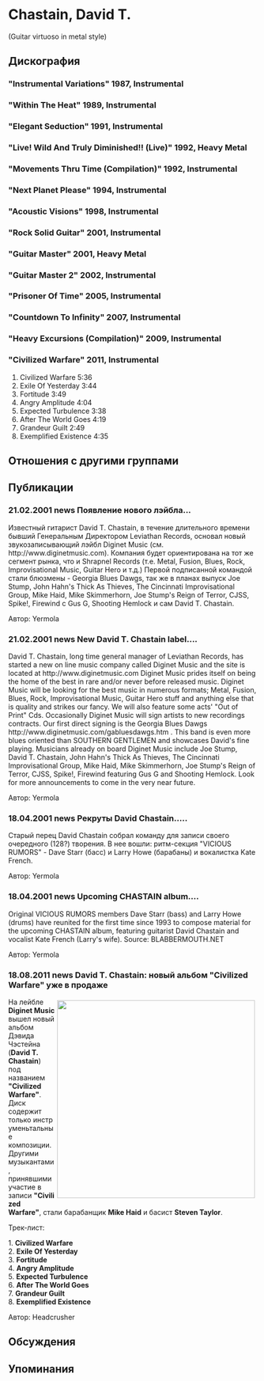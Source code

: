 # Chastain, David T.

(Guitar virtuoso in metal style)

## Дискография

### "Instrumental Variations" 1987, Instrumental



### "Within The Heat" 1989, Instrumental



### "Elegant Seduction" 1991, Instrumental



### "Live! Wild And Truly Diminished!! (Live)" 1992, Heavy Metal



### "Movements Thru Time (Compilation)" 1992, Instrumental



### "Next Planet Please" 1994, Instrumental



### "Acoustic Visions" 1998, Instrumental



### "Rock Solid Guitar" 2001, Instrumental



### "Guitar Master" 2001, Heavy Metal



### "Guitar Master 2" 2002, Instrumental



### "Prisoner Of Time" 2005, Instrumental



### "Countdown To Infinity" 2007, Instrumental



### "Heavy Excursions (Compilation)" 2009, Instrumental



### "Civilized Warfare" 2011, Instrumental

1. Civilized Warfare 5:36
2. Exile Of Yesterday 3:44
3. Fortitude 3:49
4. Angry Amplitude 4:04 
5. Expected Turbulence 3:38 
6. After The World Goes 4:19 
7. Grandeur Guilt 2:49
8. Exemplified Existence 4:35



## Отношения с другими группами


## Публикации

### 21.02.2001 news Появление нового лэйбла...

<p>Известный гитарист David T. Chastain, в течение длительного времени бывший Генеральным Директором Leviathan Records, основал новый звукозаписывающий лэйбл Diginet Music (см. http://www.diginetmusic.com). Компания будет ориентирована на тот же сегмент рынка, что и Shrapnel Records (т.е. Metal, Fusion, Blues, Rock, Improvisational Music, Guitar Hero и т.д.) Первой подписанной командой стали блюзмены - Georgia Blues Dawgs, так же в планах выпуск Joe Stump, John Hahn's Thick As Thieves, The Cincinnati Improvisational Group, Mike Haid, Mike Skimmerhorn, Joe Stump's Reign of Terror, CJSS, Spike!, Firewind с Gus G, Shooting Hemlock и сам David T. Chastain.</p>

Автор: Yermola

### 21.02.2001 news New David T. Chastain label....

<p>David T. Chastain, long time general manager of Leviathan Records, has started a new on line music company called Diginet Music and the site is located at http://www.diginetmusic.com Diginet Music prides itself on being the home of the best in rare and/or never before released music. Diginet Music will be looking for the best music in numerous formats; Metal, Fusion, Blues, Rock, Improvisational Music, Guitar Hero stuff and anything else that is quality and strikes our fancy. We will also feature some acts' "Out of Print" Cds. Occasionally Diginet Music will sign artists to new recordings contracts. Our first direct signing is the Georgia Blues Dawgs http://www.diginetmusic.com/gabluesdawgs.htm . This band is even more blues oriented than SOUTHERN GENTLEMEN and showcases David's fine playing. Musicians already on board Diginet Music include Joe Stump, David T. Chastain, John Hahn's Thick As Thieves, The Cincinnati Improvisational Group, Mike Haid, Mike Skimmerhorn, Joe Stump's Reign of Terror, CJSS, Spike!, Firewind featuring Gus G and Shooting Hemlock. Look for more announcements to come in the very near future.</p>

Автор: Yermola

### 18.04.2001 news Рекруты David Chastain.....

<p>Старый перец David Chastain собрал команду для записи своего очередного (128?) творения. В нее вошли: ритм-секция "VICIOUS RUMORS" - Dave Starr (басс) и Larry Howe (барабаны) и вокалистка Kate French.</p>

Автор: Yermola

### 18.04.2001 news Upcoming CHASTAIN album....

<p>Original VICIOUS RUMORS members Dave Starr (bass) and Larry Howe (drums) have reunited for the first time since 1993 to compose material for the upcoming CHASTAIN album, featuring guitarist David Chastain and vocalist Kate French (Larry's wife). Source: BLABBERMOUTH.NET</p>

Автор: Yermola

### 18.08.2011 news David T. Chastain: новый альбом &quot;Civilized Warfare&quot; уже в продаже

<P><IMG border=0 hspace=5 alt="" vspace=5 align=right src="/images/news_rus/2011.08/20654.jpg" width=400 height=400>На лейбле <STRONG>Diginet Music</STRONG> вышел новый альбом Дэвида Чэстейна (<STRONG>David T. Chastain</STRONG>) под названием <STRONG>"Civilized Warfare"</STRONG>. Диск содержит только&nbsp;инструменьтальные композиции. Другими музыкантами, принявшими участие в записи&nbsp;<STRONG>"Civilized Warfare"</STRONG>, стали барабанщик <B itxtHarvested="0" itxtNodeId="17">Mike Haid</B> и басист <STRONG>Steven Taylor</STRONG>.</P>
<P>Трек-лист:</P>
<P>1. <STRONG>Civilized Warfare<BR></STRONG>2. <STRONG>Exile Of Yesterday<BR></STRONG>3. <STRONG>Fortitude<BR></STRONG>4. <STRONG>Angry Amplitude <BR></STRONG>5. <STRONG>Expected Turbulence <BR></STRONG>6. <STRONG>After The World Goes <BR></STRONG>7. <STRONG>Grandeur Guilt<BR></STRONG>8. <STRONG>Exemplified Existence</STRONG></P>
Автор: Headcrusher


## Обсуждения


## Упоминания

